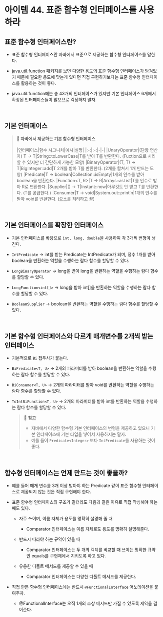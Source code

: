 # 아이템 44. 표준 함수형 인터페이스를 사용하라

## 표준 함수형 인터페이스란?

- 표준 함수형 인터페이스란 자바에서 표준으로 제공하는 함수형 인터페이스를 말한다.

- java.util.function 패키지를 보면 다양한 용도의 표준 함수형 인터페이스가 담겨있기 때문에 필요한 용도에 맞는게 있다면 직접 구현하기보다는 표준 함수형 인터페이스를 활용하는 것이 좋다.

- java.util.function에는 총 43개의 인터페이스가 있지만 기본 인터페이스 6개에서 확장된 인터페이스들이 많으므로 걱정하지 말자.

<br>

## 기본 인터페이스

> **📌 자바에서 제공하는 기본 함수형 인터페이스**<br><br>
> |인터페이스|함수 시그니처|예시|설명|
> |:-:|:-:|-|-|
> |UnaryOperator<T>|(단항 연산자) T → T|String::toLowerCase|T를 받아 T를 반환한다. (Fuction으로 처리할 수 있지만 더 간단하게 가능한 모양)
> |BinaryOperator<T>|(T, T) → T|BigInteger::add|T 2개를 받아 T를 반환한다. (2개를 합쳐서 1개 만드는 모양)
> |Predicate<T>|T → boolean|Collection::isEmpty|1개의 인수를 받아 boolean을 반환한다.
> |Function<T, R>|T → R|Arrays::asList|T를 인수로 받아 R로 변환한다.
> |Supplier<T>|() → T|Instant::now|아무것도 안 받고 T를 반환한다. (T를 공급한다.)
> |Consumer<T>|T → void|System.out::println|1개의 인수를 받아 void를 반환한다. (요소를 처리하고 끝)

<br>

## 기본 인터페이스를 확장한 인터페이스

- 기본 인터페이스를 바탕으로 `int, long, double`을 사용하여 각 3개씩 변형이 생긴다.

- `IntPredicate` → int를 받는 Predicate는 IntPredicate가 되며, 정수 1개를 받아 boolean을 반환하는 역할을 수행하는 람다 함수를 할당할 수 있다.

- `LongBinaryOperator` → long을 받아 long을 반환하는 역할을 수행하는 람다 함수를 할당할 수 있다.

- `LongFunction<int[]>` → long을 받아 int[]을 반환하는 역할을 수행하는 람다 함수를 할당할 수 있다.

- `BooleanSupplier` → boolean을 반환하는 역할을 수행하는 람다 함수를 할당할 수 있다.

<br>

## 기본 함수형 인터페이스와 다르게 매개변수를 2개씩 받는 인터페이스

- 기본적으로 `Bi` 접두사가 붙는다.

- `BiPredicate<T, U>` → 2개의 파라미터를 받아 boolean을 반환하는 역할을 수행하는 람다 함수를 할당할 수 있다.

- `BiConsumer<T, U>` → 2개의 파라미터를 받아 void를 반환하는 역할을 수행하는 람다 함수를 할당할 수 있다.

- `ToIntBiFunction<T, U>` → 2개의 파라미터를 받아 int를 반환하는 역할을 수행하는 람다 함수를 할당할 수 있다.

  > 📌 **참고**
  >
  > - 자바에서 다양한 함수형 기본 인터페이스의 변형을 제공하고 있으니 기본 인터페이스에 기본 타입을 넣어서 사용하지는 말자.
  > - 예를 들어 `Predicate<Integer>` 보다 `IntPredicate`를 사용하는 것이 좋다.

<br>

## 함수형 인터페이스는 언제 만드는 것이 좋을까?

- 예를 들어 매개 변수를 3개 이상 받아야 하는 Predicate 같이 표준 함수형 인터페이스로 제공되지 않는 것은 직접 구현해야 한다.

- 표준 함수형 인터페이스와 구조가 같더라도 다음과 같은 이유로 직접 작성해야 하는 때도 있다.

  - 자주 쓰이며, 이름 자체가 용도를 명확히 설명해 줄 때

    - Comparator 인터페이스는 이름 자체로도 용도를 명확히 설명해준다.

  - 반드시 따라야 하는 규약이 있을 때

    - Comparator 인터페이스는 두 개의 객체를 비교할 때 쓰이는 명확한 규약인 equals를 구현체에서 지키도록 하고 있다.

  - 유용한 디폴트 메서드를 제공할 수 있을 때
    - Comparator 인터페이스는 다양한 디폴트 메서드를 제공한다.

- 직접 만든 함수형 인터페이스에는 반드시 `@FunctionalInterface` 어노테이션을 붙여주자.

  - @FunctionalInterface는 오직 1개의 추상 메서드만 가질 수 있도록 제약을 걸어준다.
